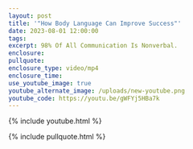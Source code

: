```yaml
---
layout: post
title: '"How Body Language Can Improve Success"'
date: 2023-08-01 12:00:00
tags:
excerpt: 98% Of All Communication Is Nonverbal.
enclosure:
pullquote:
enclosure_type: video/mp4
enclosure_time:
use_youtube_image: true
youtube_alternate_image: /uploads/new-youtube.png
youtube_code: https://youtu.be/gWFYj5HBa7k
---
```

{% include youtube.html %}

{% include pullquote.html %}
